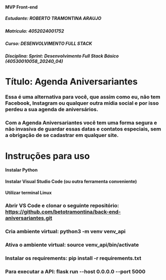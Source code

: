 #### MVP Front-end
##### Estudante: ROBERTO TRAMONTINA ARAUJO
##### Matrícula: 4052024001752
##### Curso: DESENVOLVIMENTO FULL STACK
##### Disciplina: Sprint: Desenvolvimento Full Stack Básico (40530010058_20240_04)
# Título: Agenda Aniversariantes 
### Essa é uma alternativa para você, que assim como eu, não tem Facebook, Instagram ou qualquer outra mídia social e por isso perdeu a sua agenda de aniversários. 
### Com a Agenda Aniversariantes você tem uma forma segura e não invasiva de guardar essas datas e contatos especiais, sem a obrigação de se cadastrar em qualquer site.  

# Instruções para uso 
#### Instalar Python
#### Instalar Visual Studio Code (ou outra ferramenta conveniente)
#### Utilizar terminal Linux
### Abrir VS Code e clonar o seguinte repositório: https://github.com/betotramontina/back-end-aniversariantes.git 
###

### Cria ambiente virtual: python3 -m venv venv_api
### Ativa o ambiente virtual: source venv_api/bin/activate
### Instalar os requirements: pip install -r requirements.txt
### Para executar a API: flask run --host 0.0.0.0 --port 5000
